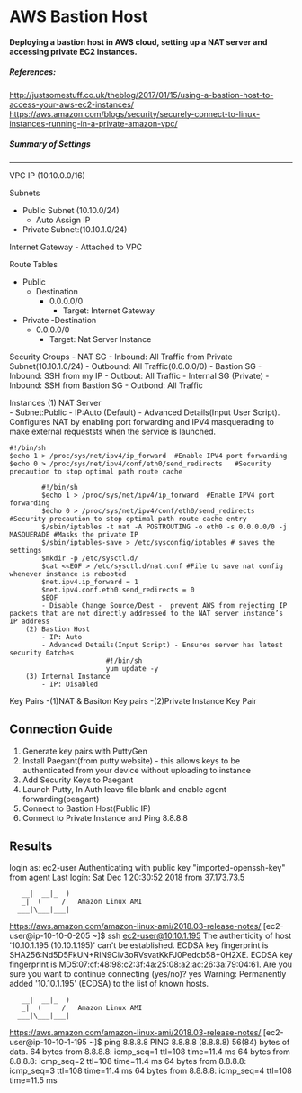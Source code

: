# AWS Bastion Host 
#### Deploying a bastion host in AWS cloud, setting up a NAT server and accessing private EC2 instances. 

##### References: 
http://justsomestuff.co.uk/theblog/2017/01/15/using-a-bastion-host-to-access-your-aws-ec2-instances/
https://aws.amazon.com/blogs/security/securely-connect-to-linux-instances-running-in-a-private-amazon-vpc/

##### Summary of Settings 
----------------------------------------------------------

VPC IP (10.10.0.0/16) 		      

Subnets 
  - Public Subnet (10.10.0/24)
    - Auto Assign IP 
  - Private Subnet:(10.10.1.0/24)
  
Internet Gateway - Attached to VPC

Route Tables
  - Public 
    - Destination 
      - 0.0.0.0/0
          - Target: Internet Gateway
  - Private 
     -Destination 
      - 0.0.0.0/0
          - Target: Nat Server Instance

Security Groups 
	- NAT SG
		- Inbound: All Traffic from Private Subnet(10.10.1.0/24)
		- Outbound: All Traffic(0.0.0.0/0) 
	- Bastion SG
		- Inbound: SSH from my IP
		- Outbout: All Traffic 
	- Internal SG (Private) 
		- Inbound: SSH from Bastion SG
		- Outbond: All Traffic  
		

Instances
	(1) NAT Server  
			- Subnet:Public
			- IP:Auto (Default) 
		- Advanced Details(Input User Script). Configures NAT by enabling port forwarding and IPV4 masquerading to make external requeststs when the service is launched.
```console
#!/bin/sh
$echo 1 > /proc/sys/net/ipv4/ip_forward  #Enable IPV4 port forwarding                             
$echo 0 > /proc/sys/net/ipv4/conf/eth0/send_redirects 	#Security precaution to stop optimal path route cache
 ```
 
			#!/bin/sh
			$echo 1 > /proc/sys/net/ipv4/ip_forward  #Enable IPV4 port forwarding                             
			$echo 0 > /proc/sys/net/ipv4/conf/eth0/send_redirects 	#Security precaution to stop optimal path route cache entry
			$/sbin/iptables -t nat -A POSTROUTING -o eth0 -s 0.0.0.0/0 -j MASQUERADE #Masks the private IP
			$/sbin/iptables-save > /etc/sysconfig/iptables # saves the settings 
			$mkdir -p /etc/sysctl.d/ 
			$cat <<EOF > /etc/sysctl.d/nat.conf #File to save nat config whenever instance is rebooted
			$net.ipv4.ip_forward = 1 
			$net.ipv4.conf.eth0.send_redirects = 0
			$EOF 
			- Disable Change Source/Dest -  prevent AWS from rejecting IP packets that are not directly addressed to the NAT server instance’s 				 IP address
		(2) Bastion Host
			- IP: Auto 
			- Advanced Details(Input Script) - Ensures server has latest security 0atches 
							#!/bin/sh
							yum update -y
		(3) Internal Instance 
			- IP: Disabled
			
Key Pairs
-(1)NAT & Basiton Key pairs
-(2)Private Instance Key Pair 

Connection Guide
----------------------------------------------------------			
1. Generate key pairs with  PuttyGen 
2. Install Paegant(from putty website) - this allows keys to be authenticated from your device without uploading to instance
3. Add Security Keys to Paegant
4. Launch Putty, In Auth leave file blank and enable agent forwarding(peagant) 
5. Connect to Bastion Host(Public IP) 
6. Connect to Private Instance and Ping 8.8.8.8

Results
------------------------------------------------------------
login as: ec2-user
Authenticating with public key "imported-openssh-key" from agent
Last login: Sat Dec  1 20:30:52 2018 from 37.173.73.5

       __|  __|_  )
       _|  (     /   Amazon Linux AMI
      ___|\___|___|

https://aws.amazon.com/amazon-linux-ami/2018.03-release-notes/
[ec2-user@ip-10-10-0-205 ~]$ ssh ec2-user@10.10.1.195
The authenticity of host '10.10.1.195 (10.10.1.195)' can't be established.
ECDSA key fingerprint is SHA256:Nd5D5FkUN+RlN9Civ3oRVsvatKkFJ0Pedcb58+0H2XE.
ECDSA key fingerprint is MD5:07:cf:48:98:c2:3f:4a:25:08:a2:ac:26:3a:79:04:61.
Are you sure you want to continue connecting (yes/no)? yes
Warning: Permanently added '10.10.1.195' (ECDSA) to the list of known hosts.

       __|  __|_  )
       _|  (     /   Amazon Linux AMI
      ___|\___|___|

https://aws.amazon.com/amazon-linux-ami/2018.03-release-notes/
[ec2-user@ip-10-10-1-195 ~]$ ping 8.8.8.8
PING 8.8.8.8 (8.8.8.8) 56(84) bytes of data.
64 bytes from 8.8.8.8: icmp_seq=1 ttl=108 time=11.4 ms
64 bytes from 8.8.8.8: icmp_seq=2 ttl=108 time=11.4 ms
64 bytes from 8.8.8.8: icmp_seq=3 ttl=108 time=11.4 ms
64 bytes from 8.8.8.8: icmp_seq=4 ttl=108 time=11.5 ms
